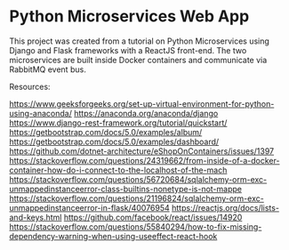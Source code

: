 # Python Microservices Web App

This project was created from a tutorial on Python Microservices using Django and Flask frameworks with a ReactJS front-end. The two microservices are built inside Docker containers and communicate via RabbitMQ event bus.

Resources:

https://www.geeksforgeeks.org/set-up-virtual-environment-for-python-using-anaconda/
https://anaconda.org/anaconda/django
https://www.django-rest-framework.org/tutorial/quickstart/
https://getbootstrap.com/docs/5.0/examples/album/
https://getbootstrap.com/docs/5.0/examples/dashboard/
https://github.com/dotnet-architecture/eShopOnContainers/issues/1397
https://stackoverflow.com/questions/24319662/from-inside-of-a-docker-container-how-do-i-connect-to-the-localhost-of-the-mach
https://stackoverflow.com/questions/56720684/sqlalchemy-orm-exc-unmappedinstanceerror-class-builtins-nonetype-is-not-mappe
https://stackoverflow.com/questions/21196824/sqlalchemy-orm-exc-unmappedinstanceerror-in-flask/40076954
https://reactjs.org/docs/lists-and-keys.html
https://github.com/facebook/react/issues/14920
https://stackoverflow.com/questions/55840294/how-to-fix-missing-dependency-warning-when-using-useeffect-react-hook
